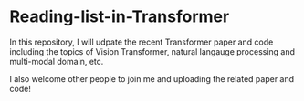 # Reading-list-in-Transformer

In this repository, I will udpate the recent Transformer paper and code including the topics of Vision Transformer, natural langauge processing and multi-modal domain, etc.  

I also welcome other people to join me and uploading the related paper and code!

